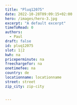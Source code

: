 ```yaml
---
title: "Pluq12075"
date: 2022-10-28T09:09:15+02:00
hero: /images/hero-3.jpg
excerpt: "A default excerpt"
timeToRead: 0
authors:
  - Paul
draft: false
id: pluq12075
slot: 1|2
kwh: na
priceperminute: na
freechargefor: na
onetimefee: na
country: de
locationname: locationname
street: street
zip_city: zip-city


---
```

